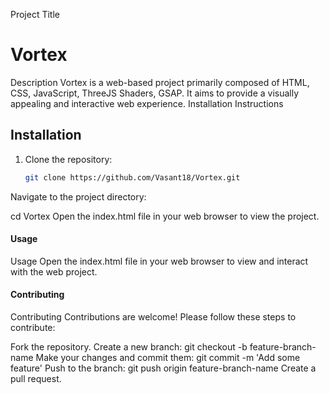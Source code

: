 Project Title
# Vortex
Description
Vortex is a web-based project primarily composed of HTML, CSS, JavaScript, ThreeJS Shaders, GSAP. It aims to provide a visually appealing and interactive web experience.
Installation Instructions
## Installation

1. Clone the repository:
   ```bash
   git clone https://github.com/Vasant18/Vortex.git
Navigate to the project directory:

cd Vortex
Open the index.html file in your web browser to view the project.


#### Usage
Usage
Open the index.html file in your web browser to view and interact with the web project.


#### Contributing
Contributing
Contributions are welcome! Please follow these steps to contribute:

Fork the repository.
Create a new branch: git checkout -b feature-branch-name
Make your changes and commit them: git commit -m 'Add some feature'
Push to the branch: git push origin feature-branch-name
Create a pull request.
